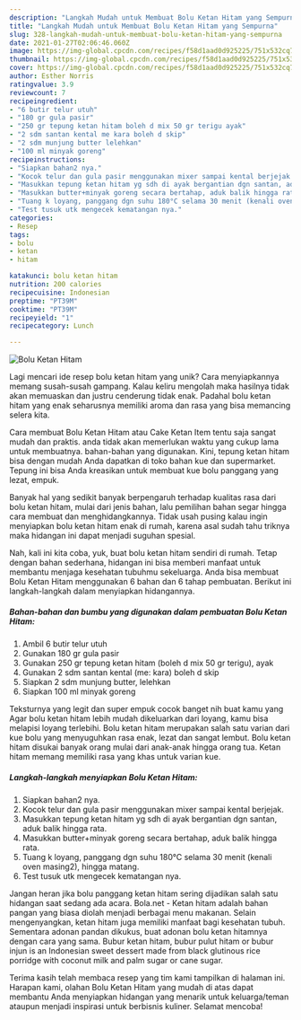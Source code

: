 ```yaml
---
description: "Langkah Mudah untuk Membuat Bolu Ketan Hitam yang Sempurna"
title: "Langkah Mudah untuk Membuat Bolu Ketan Hitam yang Sempurna"
slug: 328-langkah-mudah-untuk-membuat-bolu-ketan-hitam-yang-sempurna
date: 2021-01-27T02:06:46.060Z
image: https://img-global.cpcdn.com/recipes/f58d1aad0d925225/751x532cq70/bolu-ketan-hitam-foto-resep-utama.jpg
thumbnail: https://img-global.cpcdn.com/recipes/f58d1aad0d925225/751x532cq70/bolu-ketan-hitam-foto-resep-utama.jpg
cover: https://img-global.cpcdn.com/recipes/f58d1aad0d925225/751x532cq70/bolu-ketan-hitam-foto-resep-utama.jpg
author: Esther Norris
ratingvalue: 3.9
reviewcount: 7
recipeingredient:
- "6 butir telur utuh"
- "180 gr gula pasir"
- "250 gr tepung ketan hitam boleh d mix 50 gr terigu ayak"
- "2 sdm santan kental me kara boleh d skip"
- "2 sdm munjung butter lelehkan"
- "100 ml minyak goreng"
recipeinstructions:
- "Siapkan bahan2 nya."
- "Kocok telur dan gula pasir menggunakan mixer sampai kental berjejak."
- "Masukkan tepung ketan hitam yg sdh di ayak bergantian dgn santan, aduk balik hingga rata."
- "Masukkan butter+minyak goreng secara bertahap, aduk balik hingga rata."
- "Tuang k loyang, panggang dgn suhu 180°C selama 30 menit (kenali oven masing2), hingga matang."
- "Test tusuk utk mengecek kematangan nya."
categories:
- Resep
tags:
- bolu
- ketan
- hitam

katakunci: bolu ketan hitam 
nutrition: 200 calories
recipecuisine: Indonesian
preptime: "PT39M"
cooktime: "PT39M"
recipeyield: "1"
recipecategory: Lunch

---
```



![Bolu Ketan Hitam](https://img-global.cpcdn.com/recipes/f58d1aad0d925225/751x532cq70/bolu-ketan-hitam-foto-resep-utama.jpg)

Lagi mencari ide resep bolu ketan hitam yang unik? Cara menyiapkannya memang susah-susah gampang. Kalau keliru mengolah maka hasilnya tidak akan memuaskan dan justru cenderung tidak enak. Padahal bolu ketan hitam yang enak seharusnya memiliki aroma dan rasa yang bisa memancing selera kita.

Cara membuat Bolu Ketan Hitam atau Cake Ketan Item tentu saja sangat mudah dan praktis. anda tidak akan memerlukan waktu yang cukup lama untuk membuatnya. bahan-bahan yang digunakan. Kini, tepung ketan hitam bisa dengan mudah Anda dapatkan di toko bahan kue dan supermarket. Tepung ini bisa Anda kreasikan untuk membuat kue bolu panggang yang lezat, empuk.

Banyak hal yang sedikit banyak berpengaruh terhadap kualitas rasa dari bolu ketan hitam, mulai dari jenis bahan, lalu pemilihan bahan segar hingga cara membuat dan menghidangkannya. Tidak usah pusing kalau ingin menyiapkan bolu ketan hitam enak di rumah, karena asal sudah tahu triknya maka hidangan ini dapat menjadi suguhan spesial.


Nah, kali ini kita coba, yuk, buat bolu ketan hitam sendiri di rumah. Tetap dengan bahan sederhana, hidangan ini bisa memberi manfaat untuk membantu menjaga kesehatan tubuhmu sekeluarga. Anda bisa membuat Bolu Ketan Hitam menggunakan 6 bahan dan 6 tahap pembuatan. Berikut ini langkah-langkah dalam menyiapkan hidangannya.

<!--inarticleads1-->

##### Bahan-bahan dan bumbu yang digunakan dalam pembuatan Bolu Ketan Hitam:

1. Ambil 6 butir telur utuh
1. Gunakan 180 gr gula pasir
1. Gunakan 250 gr tepung ketan hitam (boleh d mix 50 gr terigu), ayak
1. Gunakan 2 sdm santan kental (me: kara) boleh d skip
1. Siapkan 2 sdm munjung butter, lelehkan
1. Siapkan 100 ml minyak goreng


Teksturnya yang legit dan super empuk cocok banget nih buat kamu yang Agar bolu ketan hitam lebih mudah dikeluarkan dari loyang, kamu bisa melapisi loyang terlebihi. Bolu ketan hitam merupakan salah satu varian dari kue bolu yang menyuguhkan rasa enak, lezat dan sangat lembut. Bolu ketan hitam disukai banyak orang mulai dari anak-anak hingga orang tua. Ketan hitam memang memiliki rasa yang khas untuk varian kue. 

<!--inarticleads2-->

##### Langkah-langkah menyiapkan Bolu Ketan Hitam:

1. Siapkan bahan2 nya.
1. Kocok telur dan gula pasir menggunakan mixer sampai kental berjejak.
1. Masukkan tepung ketan hitam yg sdh di ayak bergantian dgn santan, aduk balik hingga rata.
1. Masukkan butter+minyak goreng secara bertahap, aduk balik hingga rata.
1. Tuang k loyang, panggang dgn suhu 180°C selama 30 menit (kenali oven masing2), hingga matang.
1. Test tusuk utk mengecek kematangan nya.


Jangan heran jika bolu panggang ketan hitam sering dijadikan salah satu hidangan saat sedang ada acara. Bola.net - Ketan hitam adalah bahan pangan yang biasa diolah menjadi berbagai menu makanan. Selain mengenyangkan, ketan hitam juga memiliki manfaat bagi kesehatan tubuh. Sementara adonan pandan dikukus, buat adonan bolu ketan hitamnya dengan cara yang sama. Bubur ketan hitam, bubur pulut hitam or bubur injun is an Indonesian sweet dessert made from black glutinous rice porridge with coconut milk and palm sugar or cane sugar. 

Terima kasih telah membaca resep yang tim kami tampilkan di halaman ini. Harapan kami, olahan Bolu Ketan Hitam yang mudah di atas dapat membantu Anda menyiapkan hidangan yang menarik untuk keluarga/teman ataupun menjadi inspirasi untuk berbisnis kuliner. Selamat mencoba!
